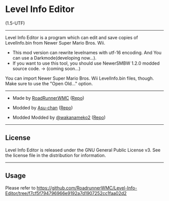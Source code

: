 # Level Info Editor
(1.5-UTF)

----------------------------------------------------------------

Level Info Editor is a program which can edit and save copies of LevelInfo.bin from Newer Super Mario Bros. Wii.

* This mod version can rewrite levelnames with utf-16 encoding. And You can use a Darkmode(developing now...).
* If you want to use this tool, you should use NewerSMBW 1.2.0 modded source code. → (coming soon...)

You can import Newer Super Mario Bros. Wii LevelInfo.bin files, though. Make sure to use the "Open Old..." option.

----------------------------------------------------------------

* Made by [RoadRunnerWMC](https://github.com/RoadrunnerWMC) ([Repo](https://github.com/RoadrunnerWMC/Level-Info-Editor))

* Modded by [Asu-chan](https://github.com/Asu-chan) ([Repo](https://github.com/Asu-chan/NSMBWThePranksterComets/tree/clang-no-translations/Tools/Level%20Info%20Editor))

* Modded Modded by [@wakanameko2](https://github.com/wakanameko) ([Repo](https://github.com/wakanameko/Level-Info-Editor_UTF))

----------------------------------------------------------------

## License

Level Info Editor is released under the GNU General Public License v3.
See the license file in the distribution for information.

----------------------------------------------------------------

## Usage

Please refer to https://github.com/RoadrunnerWMC/Level-Info-Editor/tree/f7cf5f794796966e9192a7d1907252cc1faa02d2
